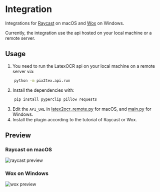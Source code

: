 # Integration 

Integrations for [Raycast](https://www.raycast.com/) on macOS and [Wox](https://github.com/Wox-launcher/Wox) on Windows.

Currently, the integration use the api hosted on your local machine or a remote server.

## Usage

1. You need to run the LatexOCR api on your local machine on a remote server via:

```bash
    python -m pix2tex.api.run
```

2. Install the dependencies with:

```bash
    pip install pyperclip pillow requests
```

3. Edit the `API_URL` in [latex2ocr_remote.py](raycast/latex2ocr_remote.py) for macOS, and [main.py](Wox.Plugin.LatexOCR/main.py) for Windows.
4. Install the plugin according to the tutorial of Raycast or Wox.

## Preview

### Raycast on macOS

![raycast preview](https://zeqiang-lai.github.io/blog/docs/imgs/raycast.gif)

### Wox on Windows

![wox preview](https://zeqiang-lai.github.io/blog/docs/imgs/wox.gif)